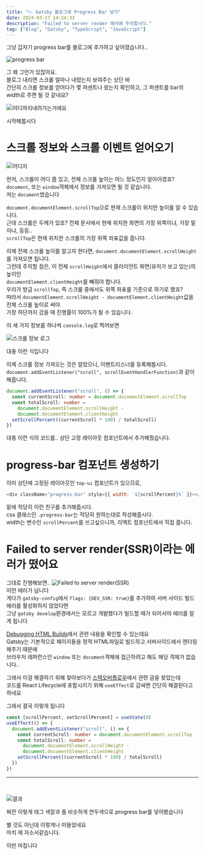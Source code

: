```yaml
---
title: "📉 Gatsby 블로그에 Progress Bar 넣기"
date: 2024-03-17 14:24:33
description: "Failed to server render 에러에 주의합시다."
tag: ["Blog", "Gatsby", "TypeScript", "JavaScript"]
---
```


그냥 갑자기 progress bar를 블로그에 추가하고 싶어졌습니다..

![progress bar](image.png)

그 왜 그런거 있잖아요. \
블로그 내리면 스크롤 얼마나 내렸는지 보여주는 상단 바\
간단히 스크롤 정보를 얻어다가 몇 퍼센트나 왔는지 확인하고, 그 퍼센트를 bar의 width로 주면 될 것 같네요?

![어디까지내려가는거에요](image-5.png)

시작해봅시다

# 스크롤 정보와 스크롤 이벤트 얻어오기

![어디지](image-4.png)

먼저, 스크롤이 어디 쯤 있고, 전체 스크롤 높이는 어느 정도인지 알아야겠죠?\
`document`, 또는 `window`객체에서 정보를 가져오면 될 것 같습니다.\
저는 `document`썼습니다

`document.documentElement.scrollTop`으로 현재 스크롤이 위치한 높이를 알 수 있습니다.\
근데 스크롤은 두께가 있죠? 전체 문서에서 현재 위치한 화면의 가장 위쪽이냐, 가장 밑이냐, 등등..\
`scrollTop`은 현재 위치한 스크롤의 가장 위쪽 좌표값을 줍니다.

이제 전체 스크롤 높이를 알고자 한다면, `document.documentElement.scrollHeight`를 가져오면 됩니다.\
그런데 주의할 점은, 이 전체 `scrollHeight`에서 클라이언트 화면(유저가 보고 있는)의 높이인\
`documentElement.clientHeight`를 빼줘야 합니다.\
우리가 방금 `scrollTop`, 즉 스크롤 중에서도 위쪽 좌표를 기준으로 하기로 했죠?\
따라서 `documentElement.scrollHeight - documentElement.clientHeight`값을 전체 스크롤 높이로 써야\
가장 하단까지 갔을 때 진행률이 100%가 될 수 있습니다.

이 세 가지 정보를 하나씩 `console.log`로 찍어보면

![스크롤 정보 로그](image-1.png)

대충 이런 식입니다

이제 스크롤 정보 가져오는 것은 알았으니, 이벤트리스너를 등록해봅시다.\
`document.addEventListener("scroll", scrollEventHandlerFunction)`과 같이 해줍니다.

```typescript
document.addEventListener("scroll", () => {
  const currentScroll: number = document.documentElement.scrollTop
  const totalScroll: number =
    document.documentElement.scrollHeight -
    document.documentElement.clientHeight
  setScrollPercent((currentScroll * 100) / totalScroll)
})
```

대충 이런 식의 코드를.. 상단 고정 레이아웃 컴포넌트에서 추가해줬습니다.

# progress-bar 컴포넌트 생성하기

이미 상단에 고정된 레이아웃인 `top-ui` 컴포넌트가 있으므로,

```javascript
<div className="progress-bar" style={{ width: `${scrollPercent}%` }}></div>
```

밑에 적당히 이런 친구를 추가해줍시다.\
css 클래스인 `.progress-bar`는 적당히 원하는대로 작성해줍시다.\
width는 변수인 `scrollPercent`를 쓰고싶으니까, 리액트 컴포넌트에서 직접 줍니다.

# Failed to server render(SSR)이라는 에러가 떴어요

그대로 진행해보면..
![Failed to server render(SSR)](image-2.png)\
이런 에러가 납니다\
게다가 `gatsby-config`에서 `flags: {DEV_SSR: true}`를 추가하여 서버 사이드 빌드 에러를 활성화하지 않았다면\
그냥 `gatsby develop`환경에서는 모르고 개발했다가 빌드할 때가 되어서야 에러를 알게 됩니다

[Debugging HTML Builds](https://www.gatsbyjs.com/docs/debugging-html-builds/)에서 관련 내용을 확인할 수 있는데요\
Gatsby는 기본적으로 페이지들을 정적 HTML파일로 빌드하고 서버사이드에서 렌더링해주기 때문에\
브라우저 레퍼런스인 `window` 또는 `document`객체에 접근하려고 해도 해당 객체가 없습니다..

그래서 이걸 해결하기 위해 찾아보다가 [스택오버플로우](https://stackoverflow.com/questions/62816197/how-to-implement-document-getelementbyid-in-gatsbyreact)에서 관련 글을 찾았는데\
코드를 React Lifecycle에 포함시키기 위해 `useEffect`로 감싸면 간단히 해결된다고 하네요

그래서 결국 이렇게 됩니다

```typescript
const [scrollPercent, setScrollPercent] = useState(0)
useEffect(() => {
  document.addEventListener("scroll", () => {
    const currentScroll: number = document.documentElement.scrollTop
    const totalScroll: number =
      document.documentElement.scrollHeight -
      document.documentElement.clientHeight
    setScrollPercent((currentScroll * 100) / totalScroll)
  })
})
```

---

<br/>

![결과](image-3.png)

짜잔 이렇게 태그 색깔과 좀 비슷하게 연두색으로 progress bar를 넣어봤습니다

별 것도 아닌데 이렇게나 떠들었네요\
마치 제 자소서같습니다.

이만 마칩니다
